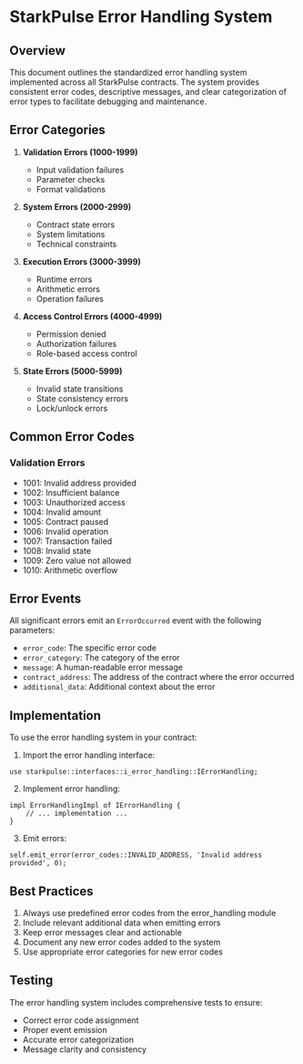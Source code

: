 # StarkPulse Error Handling System

## Overview
This document outlines the standardized error handling system implemented across all StarkPulse contracts. The system provides consistent error codes, descriptive messages, and clear categorization of error types to facilitate debugging and maintenance.

## Error Categories

1. **Validation Errors (1000-1999)**
   - Input validation failures
   - Parameter checks
   - Format validations

2. **System Errors (2000-2999)**
   - Contract state errors
   - System limitations
   - Technical constraints

3. **Execution Errors (3000-3999)**
   - Runtime errors
   - Arithmetic errors
   - Operation failures

4. **Access Control Errors (4000-4999)**
   - Permission denied
   - Authorization failures
   - Role-based access control

5. **State Errors (5000-5999)**
   - Invalid state transitions
   - State consistency errors
   - Lock/unlock errors

## Common Error Codes

### Validation Errors
- 1001: Invalid address provided
- 1002: Insufficient balance
- 1003: Unauthorized access
- 1004: Invalid amount
- 1005: Contract paused
- 1006: Invalid operation
- 1007: Transaction failed
- 1008: Invalid state
- 1009: Zero value not allowed
- 1010: Arithmetic overflow

## Error Events
All significant errors emit an `ErrorOccurred` event with the following parameters:
- `error_code`: The specific error code
- `error_category`: The category of the error
- `message`: A human-readable error message
- `contract_address`: The address of the contract where the error occurred
- `additional_data`: Additional context about the error

## Implementation
To use the error handling system in your contract:

1. Import the error handling interface:
```cairo
use starkpulse::interfaces::i_error_handling::IErrorHandling;
```

2. Implement error handling:
```cairo
impl ErrorHandlingImpl of IErrorHandling {
    // ... implementation ...
}
```

3. Emit errors:
```cairo
self.emit_error(error_codes::INVALID_ADDRESS, 'Invalid address provided', 0);
```

## Best Practices
1. Always use predefined error codes from the error_handling module
2. Include relevant additional data when emitting errors
3. Keep error messages clear and actionable
4. Document any new error codes added to the system
5. Use appropriate error categories for new error codes

## Testing
The error handling system includes comprehensive tests to ensure:
- Correct error code assignment
- Proper event emission
- Accurate error categorization
- Message clarity and consistency

